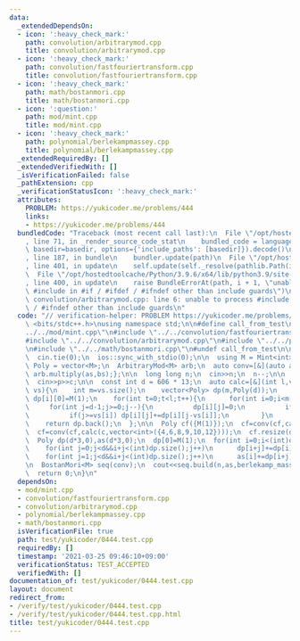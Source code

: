 ```yaml
---
data:
  _extendedDependsOn:
  - icon: ':heavy_check_mark:'
    path: convolution/arbitrarymod.cpp
    title: convolution/arbitrarymod.cpp
  - icon: ':heavy_check_mark:'
    path: convolution/fastfouriertransform.cpp
    title: convolution/fastfouriertransform.cpp
  - icon: ':heavy_check_mark:'
    path: math/bostanmori.cpp
    title: math/bostanmori.cpp
  - icon: ':question:'
    path: mod/mint.cpp
    title: mod/mint.cpp
  - icon: ':heavy_check_mark:'
    path: polynomial/berlekampmassey.cpp
    title: polynomial/berlekampmassey.cpp
  _extendedRequiredBy: []
  _extendedVerifiedWith: []
  _isVerificationFailed: false
  _pathExtension: cpp
  _verificationStatusIcon: ':heavy_check_mark:'
  attributes:
    PROBLEM: https://yukicoder.me/problems/444
    links:
    - https://yukicoder.me/problems/444
  bundledCode: "Traceback (most recent call last):\n  File \"/opt/hostedtoolcache/Python/3.9.6/x64/lib/python3.9/site-packages/onlinejudge_verify/documentation/build.py\"\
    , line 71, in _render_source_code_stat\n    bundled_code = language.bundle(stat.path,\
    \ basedir=basedir, options={'include_paths': [basedir]}).decode()\n  File \"/opt/hostedtoolcache/Python/3.9.6/x64/lib/python3.9/site-packages/onlinejudge_verify/languages/cplusplus.py\"\
    , line 187, in bundle\n    bundler.update(path)\n  File \"/opt/hostedtoolcache/Python/3.9.6/x64/lib/python3.9/site-packages/onlinejudge_verify/languages/cplusplus_bundle.py\"\
    , line 401, in update\n    self.update(self._resolve(pathlib.Path(included), included_from=path))\n\
    \  File \"/opt/hostedtoolcache/Python/3.9.6/x64/lib/python3.9/site-packages/onlinejudge_verify/languages/cplusplus_bundle.py\"\
    , line 400, in update\n    raise BundleErrorAt(path, i + 1, \"unable to process\
    \ #include in #if / #ifdef / #ifndef other than include guards\")\nonlinejudge_verify.languages.cplusplus_bundle.BundleErrorAt:\
    \ convolution/arbitrarymod.cpp: line 6: unable to process #include in #if / #ifdef\
    \ / #ifndef other than include guards\n"
  code: "// verification-helper: PROBLEM https://yukicoder.me/problems/444\n\n#include\
    \ <bits/stdc++.h>\nusing namespace std;\n\n#define call_from_test\n#include \"\
    ../../mod/mint.cpp\"\n#include \"../../convolution/fastfouriertransform.cpp\"\n\
    #include \"../../convolution/arbitrarymod.cpp\"\n#include \"../../polynomial/berlekampmassey.cpp\"\
    \n#include \"../../math/bostanmori.cpp\"\n#undef call_from_test\n\nsigned main(){\n\
    \  cin.tie(0);\n  ios::sync_with_stdio(0);\n\n  using M = Mint<int>;\n  using\
    \ Poly = vector<M>;\n  ArbitraryMod<M> arb;\n  auto conv=[&](auto as,auto bs){return\
    \ arb.multiply(as,bs);};\n\n  long long n;\n  cin>>n;\n  n--;\n\n  int p,c;\n\
    \  cin>>p>>c;\n\n  const int d = 606 * 13;\n  auto calc=[&](int l,vector<int>\
    \ vs){\n    int m=vs.size();\n    vector<Poly> dp(m,Poly(d));\n    for(int i=0;i<m;i++)\
    \ dp[i][0]=M(1);\n    for(int t=0;t<l;t++){\n      for(int i=0;i<m;i++){\n   \
    \     for(int j=d-1;j>=0;j--){\n          dp[i][j]=0;\n          if(i) dp[i][j]+=dp[i-1][j];\n\
    \          if(j>=vs[i]) dp[i][j]+=dp[i][j-vs[i]];\n        }\n      }\n    }\n\
    \    return dp.back();\n  };\n\n  Poly cf({M(1)});\n  cf=conv(cf,calc(p,vector<int>({2,3,5,7,11,13})));\n\
    \  cf=conv(cf,calc(c,vector<int>({4,6,8,9,10,12})));\n  cf.resize(d,M(0));\n\n\
    \  Poly dp(d*3,0),as(d*3,0);\n  dp[0]=M(1);\n  for(int i=0;i<(int)dp.size();i++){\n\
    \    for(int j=0;j<d&&i+j<(int)dp.size();j++)\n      dp[i+j]+=dp[i]*cf[j];\n\n\
    \    for(int j=1;j<d&&i+j<(int)dp.size();j++)\n      as[i]+=dp[i+j];\n  }\n  as.resize(d*2);\n\
    \n  BostanMori<M> seq(conv);\n  cout<<seq.build(n,as,berlekamp_massey(as))<<endl;\n\
    \  return 0;\n}\n"
  dependsOn:
  - mod/mint.cpp
  - convolution/fastfouriertransform.cpp
  - convolution/arbitrarymod.cpp
  - polynomial/berlekampmassey.cpp
  - math/bostanmori.cpp
  isVerificationFile: true
  path: test/yukicoder/0444.test.cpp
  requiredBy: []
  timestamp: '2021-03-25 09:46:10+09:00'
  verificationStatus: TEST_ACCEPTED
  verifiedWith: []
documentation_of: test/yukicoder/0444.test.cpp
layout: document
redirect_from:
- /verify/test/yukicoder/0444.test.cpp
- /verify/test/yukicoder/0444.test.cpp.html
title: test/yukicoder/0444.test.cpp
---
```

